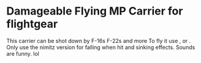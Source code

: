 # Damageable Flying MP Carrier for flightgear 
This carrier can be shot down by F-16s F-22s and more
To fly it use , or .
Only use the nimitz version for falling when hit and sinking effects. 
Sounds are funny. lol
